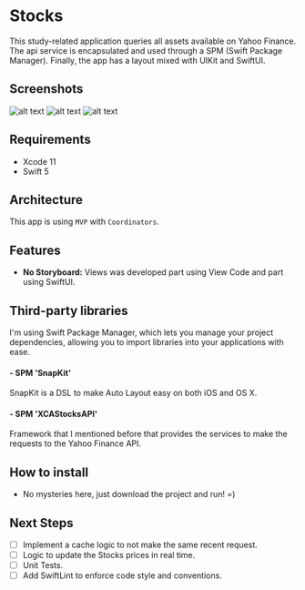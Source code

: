 # Stocks
This study-related application queries all assets available on Yahoo Finance. The api service is encapsulated and used through a SPM (Swift Package Manager). Finally, the app has a layout mixed with UIKit and SwiftUI.

## Screenshots
![alt text](https://github.com/Rodrigompacheco/Stocks/blob/main/Screenshots/1.png "Search Stock") ![alt text](https://github.com/Rodrigompacheco/Stocks/blob/main/Screenshots/2.png "Stock Details") ![alt text](https://github.com/Rodrigompacheco/Stocks/blob/main/Screenshots/3.png "Stock Price")

## Requirements

* Xcode 11
* Swift 5

## Architecture

This app is using `MVP` with  `Coordinators`.

## Features

* **No Storyboard:** Views was developed part using View Code and part using SwiftUI.

## Third-party libraries
I'm using Swift Package Manager, which lets you manage your project dependencies, allowing you to import libraries into your applications with ease.

#### - SPM 'SnapKit'
SnapKit is a DSL to make Auto Layout easy on both iOS and OS X.

#### - SPM 'XCAStocksAPI'
Framework that I mentioned before that provides the services to make the requests to the Yahoo Finance API. 
  
## How to install

* No mysteries here, just download the project and run! =)

## Next Steps  
- [ ] Implement a cache logic to not make the same recent request.
- [ ] Logic to update the Stocks prices in real time.
- [ ] Unit Tests.
- [ ] Add SwiftLint to enforce code style and conventions.
